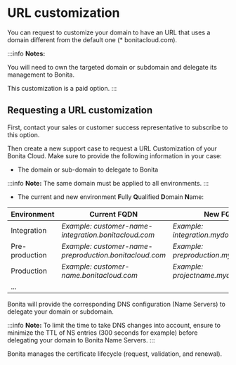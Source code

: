 # URL customization

You can request to customize your domain to have an URL that uses a domain different from the default one (* bonitacloud.com).

:::info 
**Notes:**

You will need to own the targeted domain or subdomain and delegate its management to Bonita.

This customization is a paid option.
:::

## Requesting a URL customization

First, contact your sales or customer success representative to subscribe to this option.

Then create a new support case to request a URL Customization of your Bonita Cloud. Make sure to provide the following information in your case:
* The domain or sub-domain to delegate to Bonita

:::info 
**Note:** The same domain must be applied to all environments.
:::

* The current and new environment **F**ully **Q**ualified **D**omain **N**ame:

|Environment    |Current FQDN                                           |New FQDN                              |
|---------------|------------------------------------------------------|-------------------------------------|
|Integration    |*Example: customer-name-integration.bonitacloud.com*  |*Example: integration.mydomain.com*  |
|Pre-production |*Example: customer-name-preproduction.bonitacloud.com*|*Example: preproduction.mydomain.com*|
|Production     |*Example: customer-name.bonitacloud.com*              |*Example: projectname.mydomain.com*  |
|...            |                                                      |                                     |

Bonita will provide the corresponding DNS configuration (Name Servers) to delegate your domain or subdomain.

:::info
**Note:** To limit the time to take DNS changes into account, ensure to minimize the TTL of NS entries (300 seconds for example) before delegating your domain to Bonita Name Servers.
:::

Bonita manages the certificate lifecycle (request, validation, and renewal).
